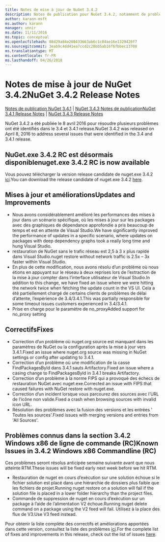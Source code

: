 ```yaml
---
title: Notes de mise à jour de NuGet 3.4.2
description: Notes de publication pour NuGet 3.4.2, notamment de problèmes connus, des correctifs de bogues, les fonctionnalités ajoutées et dcr.
author: karann-msft
ms.author: karann
manager: unnir
ms.date: 11/11/2016
ms.topic: conceptual
ms.openlocfilehash: 88d29a84e280433663ab6c1c04ae16e1329420f7
ms.sourcegitcommit: 3eab9c4dd41ea7ccd2c28bb5ab16f6fbbec13708
ms.translationtype: MT
ms.contentlocale: fr-FR
ms.lasthandoff: 04/26/2018
---
```

# <a name="nuget-342-release-notes"></a><span data-ttu-id="e543f-103">Notes de mise à jour de NuGet 3.4.2</span><span class="sxs-lookup"><span data-stu-id="e543f-103">NuGet 3.4.2 Release Notes</span></span>

<span data-ttu-id="e543f-104">[Notes de publication NuGet 3.4.1](../release-notes/nuget-3.4.1.md) | [NuGet 3.4.3 Notes de publication](../release-notes/nuget-3.4.3.md)</span><span class="sxs-lookup"><span data-stu-id="e543f-104">[NuGet 3.4.1 Release Notes](../release-notes/nuget-3.4.1.md) | [NuGet 3.4.3 Release Notes](../release-notes/nuget-3.4.3.md)</span></span>

<span data-ttu-id="e543f-105">NuGet 3.4.2 a été publiée le 8 avril 2016 pour résoudre plusieurs problèmes ont été identifiés dans le 3.4 et 3.4.1 release.</span><span class="sxs-lookup"><span data-stu-id="e543f-105">NuGet 3.4.2 was released on April 8, 2016 to address several issues that were identified in the 3.4 and 3.4.1 release.</span></span>

## <a name="nugetexe-342-rc-is-now-available"></a><span data-ttu-id="e543f-106">NuGet.exe 3.4.2 RC est désormais disponible</span><span class="sxs-lookup"><span data-stu-id="e543f-106">nuget.exe 3.4.2 RC is now available</span></span>

<span data-ttu-id="e543f-107">Vous pouvez télécharger la version release candidate de nuget.exe 3.4.2 [ici](https://dist.nuget.org/index.html).</span><span class="sxs-lookup"><span data-stu-id="e543f-107">You can download the release candidate of nuget.exe 3.4.2 [here](https://dist.nuget.org/index.html).</span></span>

## <a name="updates-and-improvements"></a><span data-ttu-id="e543f-108">Mises à jour et améliorations</span><span class="sxs-lookup"><span data-stu-id="e543f-108">Updates and Improvements</span></span>

* <span data-ttu-id="e543f-109">Nous avons considérablement amélioré les performances des mises à jour dans un scénario spécifique, où les mises à jour sur les packages avec des graphiques de dépendance approfondie a pris beaucoup de temps et est en attente de Visual Studio.</span><span class="sxs-lookup"><span data-stu-id="e543f-109">We have significantly improved the performance of updates in a specific scenario, where updates on packages with deep dependency graphs took a really long time and hung Visual Studio.</span></span>
* <span data-ttu-id="e543f-110">restauration de NuGet sans le trafic réseau est 2,5 à 3 x plus rapide dans Visual Studio.</span><span class="sxs-lookup"><span data-stu-id="e543f-110">nuget restore without network traffic is 2.5x – 3x faster within Visual Studio.</span></span>
* <span data-ttu-id="e543f-111">En plus de cette modification, nous avons résolu d’un problème où nous étions en appuyant sur le réseau à deux reprises lors de l’extraction de la mise à jour compter dans l’interface utilisateur de Visual Studio.</span><span class="sxs-lookup"><span data-stu-id="e543f-111">In addition to this change, we have fixed an issue where we were hitting the network twice when fetching the update count in the VS UI.</span></span> <span data-ttu-id="e543f-112">Cela a été partiellement chargé de certains clients de problèmes de délai d’attente, l’expérience de 3.4/3.4.1.</span><span class="sxs-lookup"><span data-stu-id="e543f-112">This was partially responsible for some timeout issues customers experienced in 3.4/3.4.1.</span></span>
* <span data-ttu-id="e543f-113">Prise en charge pour le paramètre de no_proxy</span><span class="sxs-lookup"><span data-stu-id="e543f-113">Added support for no_proxy setting</span></span>

## <a name="fixes"></a><span data-ttu-id="e543f-114">Correctifs</span><span class="sxs-lookup"><span data-stu-id="e543f-114">Fixes</span></span>

* <span data-ttu-id="e543f-115">Correction d’un problème où nuget.org source est manquant dans les paramètres de NuGet ou la configuration après la mise à jour vers 3.4.1.</span><span class="sxs-lookup"><span data-stu-id="e543f-115">Fixed an issue where nuget.org source was missing in NuGet settings or config after updating to 3.4.1.</span></span>
* <span data-ttu-id="e543f-116">Correction d’un problème où une modification de la casse FindPackagesById dans 3.4.1 sauts Artifactory.</span><span class="sxs-lookup"><span data-stu-id="e543f-116">Fixed an issue where a casing change to FindPackagesById in 3.4.1 breaks Artifactory.</span></span>
* <span data-ttu-id="e543f-117">Correction d’un problème à la norme FIPS qui a provoqué des échecs de restauration NuGet avec nuget.exe.</span><span class="sxs-lookup"><span data-stu-id="e543f-117">Corrected an issue with FIPS that caused failures with NuGet restore with nuget.exe.</span></span>
* <span data-ttu-id="e543f-118">Correction d’un incident lorsque vous parcourez des sources avec l’URL de l’icône non valide.</span><span class="sxs-lookup"><span data-stu-id="e543f-118">Fixed a crash when browsing sources with invalid icon URL.</span></span>
* <span data-ttu-id="e543f-119">Résolution des problèmes avec la fusion des versions et les entrées ' Toutes les sources'.</span><span class="sxs-lookup"><span data-stu-id="e543f-119">Fixed issues with merging versions and entries from 'All Sources'.</span></span>

## <a name="known-issues-in-342-windows-x86-commandline-rc"></a><span data-ttu-id="e543f-120">Problèmes connus dans la section 3.4.2 Windows x86 de ligne de commande (RC)</span><span class="sxs-lookup"><span data-stu-id="e543f-120">Known Issues in 3.4.2 Windows x86 Commandline (RC)</span></span>

<span data-ttu-id="e543f-121">Ces problèmes seront résolus anticipée semaine suivante avant que nous atteinte RTM.</span><span class="sxs-lookup"><span data-stu-id="e543f-121">These issues will be fixed early next week before we hit RTM.</span></span>

*  <span data-ttu-id="e543f-122">Restauration de nuget en cours d’exécution sur une solution échoue si le fichier solution est placé dans une hiérarchie de dossiers plus faible que les fichiers de projet.</span><span class="sxs-lookup"><span data-stu-id="e543f-122">Running nuget restore on a solution will fail if the solution file is placed in a lower folder hierarchy than the project files.</span></span>
*  <span data-ttu-id="e543f-123">Commande de suppression de nuget en cours d’exécution sur un package à l’aide de l’alimentation V2 échoue.</span><span class="sxs-lookup"><span data-stu-id="e543f-123">Running nuget delete command on a package using the V2 feed will fail.</span></span> <span data-ttu-id="e543f-124">Utilisez à la place des flux de V3.</span><span class="sxs-lookup"><span data-stu-id="e543f-124">Use V3 feed instead.</span></span>


<span data-ttu-id="e543f-125">Pour obtenir la liste complète des correctifs et améliorations apportées dans cette version, consultez la liste des problèmes [ici](https://github.com/NuGet/Home/issues?utf8=%E2%9C%93&q=is%3Aissue+milestone%3A3.4.2++is%3Aclosed+).</span><span class="sxs-lookup"><span data-stu-id="e543f-125">For the complete list of fixes and improvements in this release, check out the list of issues [here](https://github.com/NuGet/Home/issues?utf8=%E2%9C%93&q=is%3Aissue+milestone%3A3.4.2++is%3Aclosed+).</span></span>